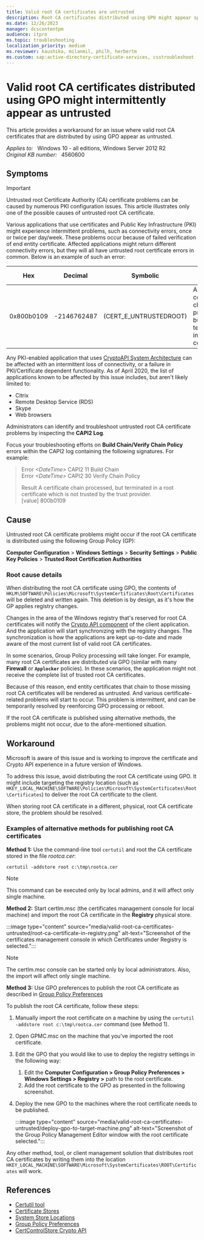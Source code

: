 ```yaml
---
title: Valid root CA certificates are untrusted
description: Root CA certificates distributed using GPO might appear sporadically as untrusted. This article provides a workaround for this issue.
ms.date: 12/26/2023
manager: dcscontentpm
audience: itpro
ms.topic: troubleshooting
localization_priority: medium
ms.reviewer: kaushika, milanmil, philh, herbertm
ms.custom: sap:active-directory-certificate-services, csstroubleshoot
---
```

# Valid root CA certificates distributed using GPO might intermittently appear as untrusted

This article provides a workaround for an issue where valid root CA certificates that are distributed by using GPO appear as untrusted.

_Applies to:_ &nbsp; Windows 10 - all editions, Windows Server 2012 R2  
_Original KB number:_ &nbsp; 4560600

## Symptoms

> [!IMPORTANT]
> Untrusted root Certificate Authority (CA) certificate problems can be caused by numerous PKI configuration issues. This article illustrates only one of the possible causes of untrusted root CA certificate.

Various applications that use certificates and Public Key Infrastructure (PKI) might experience intermittent problems, such as connectivity errors, once or twice per day/week. These problems occur because of failed verification of end entity certificate. Affected applications might return different connectivity errors, but they will all have untrusted root certificate errors in common. Below is an example of such an error:

|Hex|Decimal|Symbolic|Text version|
|---|---|---|---|
|0x800b0109|-2146762487|(CERT_E_UNTRUSTEDROOT)|A certificate chain processed, but terminated in a root certificate|

Any PKI-enabled application that uses [CryptoAPI System Architecture](/windows/win32/seccrypto/cryptoapi-system-architecture) can be affected with an intermittent loss of connectivity, or a failure in PKI/Certificate dependent functionality. As of April 2020, the list of applications known to be affected by this issue includes, but aren't likely limited to:

- Citrix
- Remote Desktop Service (RDS)
- Skype
- Web browsers

Administrators can identify and troubleshoot untrusted root CA certificate problems by inspecting the **CAPI2 Log**.

Focus your troubleshooting efforts on **Build Chain/Verify Chain Policy** errors within the CAPI2 log containing the following signatures. For example:

> Error *\<DateTime>* CAPI2 11 Build Chain  
> Error *\<DateTime>* CAPI2 30 Verify Chain Policy
>
> Result A certificate chain processed, but terminated in a root certificate which is not trusted by the trust provider.  
> [value] 800b0109

## Cause

Untrusted root CA certificate problems might occur if the root CA certificate is distributed using the following Group Policy (GP):

**Computer Configuration** > **Windows Settings** > **Security Settings** > **Public Key Policies** > **Trusted Root Certification Authorities**

### Root cause details

When distributing the root CA certificate using GPO, the contents of `HKLM\SOFTWARE\Policies\Microsoft\SystemCertificates\Root\Certificates` will be deleted and written again. This deletion is by design, as it's how the GP applies registry changes.

Changes in the area of the Windows registry that's reserved for root CA certificates will notify the [Crypto API component](/windows/win32/api/wincrypt/nf-wincrypt-certcontrolstore) of the client application. And the application will start synchronizing with the registry changes. The synchronization is how the applications are kept up-to-date and made aware of the most current list of valid root CA certificates.

In some scenarios, Group Policy processing will take longer. For example, many root CA certificates are distributed via GPO (similar with many **Firewall** or **`Applocker`** policies). In these scenarios, the application might not receive the complete list of trusted root CA certificates.

Because of this reason, end entity certificates that chain to those missing root CA certificates will be rendered as untrusted. And various certificate-related problems will start to occur. This problem is intermittent, and can be temporarily resolved by reenforcing GPO processing or reboot.

If the root CA certificate is published using alternative methods, the problems might not occur, due to the afore-mentioned situation. 

## Workaround

Microsoft is aware of this issue and is working to improve the certificate and Crypto API experience in a future version of Windows.

To address this issue, avoid distributing the root CA certificate using GPO. It might include targeting the registry location (such as `HKEY_LOCAL_MACHINE\SOFTWARE\Policies\Microsoft\SystemCertificates\Root\Certificates`) to deliver the root CA certificate to the client.

When storing root CA certificate in a different, physical, root CA certificate store, the problem should be resolved.

### Examples of alternative methods for publishing root CA certificates

**Method 1:**  Use the command-line tool `certutil` and root the CA certificate stored in the file *rootca.cer*:

```console
certutil -addstore root c:\tmp\rootca.cer
```  

> [!NOTE]
> This command can be executed only by local admins, and it will affect only single machine.

**Method 2:** Start certlm.msc (the certificates management console for local machine) and import the root CA certificate in the **Registry** physical store.

:::image type="content" source="media/valid-root-ca-certificates-untrusted/root-ca-certificate-in-registry.png" alt-text="Screenshot of the certificates management console in which Certificates under Registry is selected.":::

> [!NOTE]
> The certlm.msc console can be started only by local administrators. Also, the import will affect only single machine.

**Method 3:** Use GPO preferences to publish the root CA certificate as described in [Group Policy Preferences](/previous-versions/windows/it-pro/windows-server-2012-R2-and-2012/dn581922%28v=ws.11%29)

To publish the root CA certificate, follow these steps:

1. Manually import the root certificate on a machine by using the `certutil -addstore root c:\tmp\rootca.cer` command (see Method 1).
2. Open GPMC.msc on the machine that you've imported the root certificate.
3. Edit the GPO that you would like to use to deploy the registry settings in the following way:
    1. Edit the **Computer Configuration > Group Policy Preferences > Windows Settings > Registry >** path to the root certificate.
    2. Add the root certificate to the GPO as presented in the following screenshot.
4. Deploy the new GPO to the machines where the root certificate needs to be published.

    :::image type="content" source="media/valid-root-ca-certificates-untrusted/deploy-gpo-to-target-machine.png" alt-text="Screenshot of the Group Policy Management Editor window with the root certificate selected.":::

Any other method, tool, or client management solution that distributes root CA certificates by writing them into the location `HKEY_LOCAL_MACHINE\SOFTWARE\Microsoft\SystemCertificates\ROOT\Certificates` will work.

## References

- [Certutil tool](/windows-server/administration/windows-commands/certutil)
- [Certificate Stores](/windows-hardware/drivers/install/local-machine-and-current-user-certificate-stores)
- [System Store Locations](/windows/win32/seccrypto/system-store-locations)
- [Group Policy Preferences](/previous-versions/windows/it-pro/windows-server-2012-r2-and-2012/dn581922(v=ws.11))
- [CertControlStore Crypto API](/windows/win32/api/wincrypt/nf-wincrypt-certcontrolstore)
